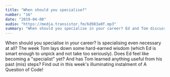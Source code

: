 ```yaml
---
title: "When should you specialise?"
number: "16"
date: "2019-04-08"
audio: "https://media.transistor.fm/6d983a0f.mp3"
summary: "When should you specialise in your career? Ed and Tom discuss this and whether it's even necessary at all."
---
```

	
When should you specialise in your career? Is specialising even necessary at all? The week Tom lays down some hard-earned wisdom (which Ed is smart enough to unpick and not take too seriously). Does Ed feel like becoming a "specialist" yet? And has Tom learned anything useful from his past (mis) steps? Find out in this week's illuminating instalment of A Question of Code!
	
